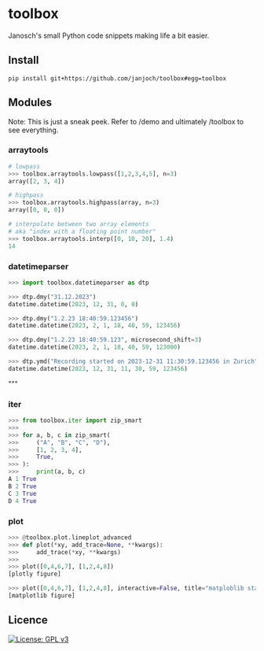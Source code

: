 # toolbox
Janosch's small Python code snippets making life a bit easier.

## Install
```pip install git+https://github.com/janjoch/toolbox#egg=toolbox```

## Modules

Note: This is just a sneak peek. Refer to /demo and ultimately /toolbox to see everything.

### arraytools
```python
# lowpass
>>> toolbox.arraytools.lowpass([1,2,3,4,5], n=3)
array([2, 3, 4])

# highpass
>>> toolbox.arraytools.highpass(array, n=3)
array([0, 0, 0])

# interpolate between two array elements
# aka "index with a floating point number"
>>> toolbox.arraytools.interp([0, 10, 20], 1.4)
14
```

### datetimeparser
```python
>>> import toolbox.datetimeparser as dtp

>>> dtp.dmy("31.12.2023")
datetime.datetime(2023, 12, 31, 0, 0)

>>> dtp.dmy("1.2.23 18:40:59.123456")
datetime.datetime(2023, 2, 1, 18, 40, 59, 123456)

>>> dtp.dmy("1.2.23 18:40:59.123", microsecond_shift=3)
datetime.datetime(2023, 2, 1, 18, 40, 59, 123000)

>>> dtp.ymd("Recording started on 2023-12-31 11:30:59.123456 in Zurich")
datetime.datetime(2023, 12, 31, 11, 30, 59, 123456)
```
"""

### iter
```python
>>> from toolbox.iter import zip_smart
>>>
>>> for a, b, c in zip_smart(
>>>     ("A", "B", "C", "D"),
>>>     [1, 2, 3, 4],
>>>     True,
>>> ):
>>>     print(a, b, c)
A 1 True
B 2 True
C 3 True
D 4 True
```

### plot
```python
>>> @toolbox.plot.lineplot_advanced
>>> def plot(*xy, add_trace=None, **kwargs):
>>>     add_trace(*xy, **kwargs)
>>>
>>> plot([0,4,6,7], [1,2,4,8])
[plotly figure]

>>> plot([0,4,6,7], [1,2,4,8], interactive=False, title="matploblib static figure", xlabel="X", ylabel="Y")
[matplotlib figure]
```

## Licence
[![License: GPL v3](https://img.shields.io/badge/License-GPLv3-blue.svg)](https://www.gnu.org/licenses/gpl-3.0)